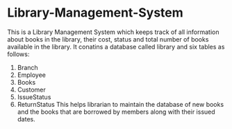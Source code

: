 # Library-Management-System
This is a Library Management System which keeps track of all information about books in the library, their cost, status and total number of books available in the library.
It conatins a database called library and six tables as follows:
1. Branch 
2. Employee 
3. Books
4. Customer
5. IssueStatus
6. ReturnStatus
This helps librarian to maintain the database of new books and the books that are borrowed by members along with their issued dates.
